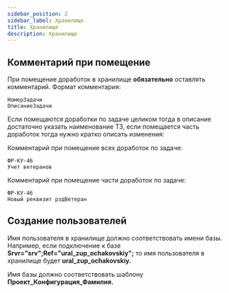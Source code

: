 ```yaml
---
sidebar_position: 2
sidebar_label: Хранилище
title: Хранилище
description: Хранилище
---
```

## Комментарий при помещение

При помещение доработок в хранилище **обязательно** оставлять комментарий. Формат комментария:

```
НомерЗадачи
ОписаниеЗадачи
```

Если помещаются доработки по задаче целиком тогда в описание достаточно указать наименование ТЗ, если помещается часть доработок тогда нужно кратко описать изменения:

Комментарий при помещение всех доработок по задаче:

```
ФР-КУ-46
Учет ветеранов
```

Комментарий при помещение части доработок по задаче:

```
ФР-КУ-46
Новый реквизит рздВетеран
```

## Создание пользователей

Имя пользователя в хранилище должно соответствовать имени базы. Например,  если подключение к базе **Srvr="srv";Ref="ural_zup_ochakovskiy";** то имя пользователя в хранилище будет **ural_zup_ochakovskiy.**

Имя базы должно соответствовать шаблону **Проект_Конфигурация_Фамилия.**